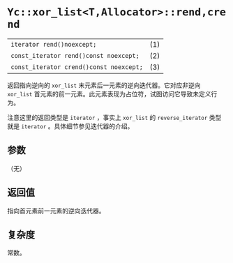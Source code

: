 # `Yc::xor_list<T,Allocator>::rend,crend`

|||
|:-|:-|
|`iterator rend()noexcept;`|(1)|
|`const_iterator rend()const noexcept;`|(2)|
|`const_iterator crend()const noexcept;`|(3)|

返回指向逆向的 `xor_list` 末元素后一元素的逆向迭代器。它对应非逆向 `xor_list` 首元素的前一元素。此元素表现为占位符，试图访问它导致未定义行为。

注意这里的返回类型是 `iterator` ，事实上 `xor_list` 的 `reverse_iterator` 类型就是 `iterator` 。具体细节参见迭代器的介绍。

## 参数

（无）

## 返回值

指向首元素前一元素的逆向迭代器。

## 复杂度

常数。
